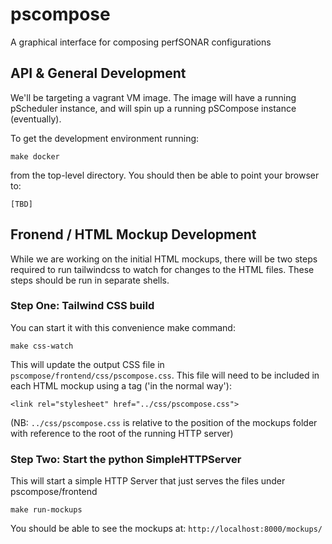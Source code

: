 # pscompose
A graphical interface for composing perfSONAR configurations

## API & General Development
We'll be targeting a vagrant VM image. The image will have a running pScheduler instance, and will spin up a running pSCompose instance (eventually).

To get the development environment running:

```
make docker
```

from the top-level directory. You should then be able to point your browser to:

```
[TBD]
```

## Fronend / HTML Mockup Development

While we are working on the initial HTML mockups, there will be two steps required to run tailwindcss to watch for changes to the HTML files. These steps should be run in separate shells.

### Step One: Tailwind CSS build

You can start it with this convenience make command:

```
make css-watch
```

This will update the output CSS file in `pscompose/frontend/css/pscompose.css`. This file will need to be included in each HTML mockup using a <link> tag ('in the normal way'):

```
<link rel="stylesheet" href="../css/pscompose.css">
```

(NB: `../css/pscompose.css` is relative to the position of the mockups folder with reference to the root of the running HTTP server)

### Step Two: Start the python SimpleHTTPServer

This will start a simple HTTP Server that just serves the files under pscompose/frontend

```
make run-mockups
```

You should be able to see the mockups at: `http://localhost:8000/mockups/`

